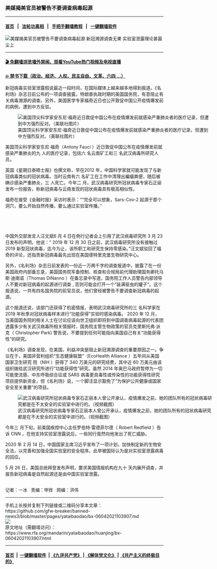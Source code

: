 ### 美媒揭美官员被警告不要调查病毒起源
------------------------

#### [首页](https://github.com/gfw-breaker/banned-news3/blob/master/README.md) &nbsp;&nbsp;|&nbsp;&nbsp; [法轮功真相](https://github.com/begood0513/basic/blob/master/README.md)  &nbsp;&nbsp;|&nbsp;&nbsp; [手把手翻墙教程](https://github.com/gfw-breaker/guides/wiki)  &nbsp;&nbsp;|&nbsp;&nbsp; [一键翻墙软件](https://github.com/gfw-breaker/nogfw/blob/master/README.md)  



<div id="headerimg">
 <img alt="美媒揭美官员被警告不要调查病毒起源" src="https://www.rfa.org/mandarin/yataibaodao/huanjing/bx-06042021103907.html/@@images/edb3d003-a1d6-42c7-aa41-deb565ad97f5.jpeg" title="美媒揭美官员被警告不要调查病毒起源"/>
 <span class="lead_image_caption">
  新冠溯源调查无果 实验室泄露理论甚嚣尘上
 </span>
 <!-- zoomattribute -->
</div>

<hr/>


#### [ 🎬  免翻墙浏览墙外禁闻、观看YouTube热门视频及电视直播](https://github.com/gfw-breaker/HelloWorld)

#### [ 💥  禁书下载（政治、经济、人权、民主自由、文革、六四 ...）](https://github.com/gfw-breaker/books/blob/master/README.md)

<div id="storytext">
 <p>
 </p>
 <p>
  新冠病毒实验室泄露假说最近一段时间，在国际媒体上越来越多地得到报道。《名利场》杂志日前公布的一项调查披露，特朗普执政时期的美国国务院，有意阻止有关病毒溯源的调查。另外，美国医学专家福奇近日也公开敦促中国公开疫情爆发前的病例，遭到中方反驳。
 </p>
 <p>
  <figure class="image-richtext image-inline captioned" style="width:620px;">
   <img alt="美国顶尖科学家安东尼·福奇近日敦促中国公布在疫情爆发前就感染严重肺炎者的医疗记录，但遭到中方强烈反对。（美联社图片）" src="https://www.rfa.org/mandarin/yataibaodao/huanjing/bx-06042021103907.html/bx0604.jpg/@@images/1810c7ff-75ce-436a-b84b-758b35fe5f32.jpeg" title="bx0604.jpg"/>
   <figcaption class="image-caption">
    美国顶尖科学家安东尼·福奇近日敦促中国公布在疫情爆发前就感染严重肺炎者的医疗记录，但遭到中方强烈反对。（美联社图片）
   </figcaption>
   <small>
   </small>
  </figure>
 </p>
 <p>
  美国顶尖科学家安东尼·福奇（Antony Fauci
  <span>
   ）近日敦促中国公布在疫情爆发前就感染严重肺炎的九
  </span>
  <span>
   人的医疗记录，包括六
  </span>
  <span>
   名云南矿工和三
  </span>
  <span>
   名武汉病毒所研究人员。
  </span>
 </p>
 <p>
  英国《星期日泰晤士报》也撰文称，早在2012
  <span>
   年，中国科学家就可能发现了与新冠病毒类似的冠状病毒。当时云南有六
  </span>
  <span>
   名矿工在工作中清理出蝙蝠粪便，随后被确诊感染严重肺炎，三
  </span>
  <span>
   人死亡。今年二
  </span>
  <span>
   月，武汉病毒研究所冠状病毒专家石正丽发布一份报告，称新冠病毒与云南发现的冠状病毒具有极高相似性。
  </span>
 </p>
 <p>
  福奇在接受《金融时报》采访时表示：““完全可以想象，Sars-Cov-2
  <span>
   起源于那个洞穴，要么开始自然传播，要么通过实验室传播。”
  </span>
 </p>
 <p>
  <br/>
 </p>
 <p>
  <br/>
 </p>
 <p>
  中国外交部发言人汪文斌6
  <span>
   月
  </span>
  4
  <span>
   日在例行记者会上引用了武汉病毒研究所
  </span>
  3
  <span>
   月
  </span>
  23
  <span>
   日发布的声明，他说：“
  </span>
  2019
  <span>
   年
  </span>
  12
  <span>
   月
  </span>
  30
  <span>
   日之前，武汉病毒研究所没有接触过
  </span>
  2019
  <span>
   新型冠状病毒，迄今为止，该所职工和研究生保持零感染。”汪文斌驳回了福奇的评论，还指责新冠病毒最先出现在美国德特里克堡生物研究中心。
  </span>
 </p>
 <p>
  另外，《名利场》杂志日前发表的一份近一万两千字的调查报道中，披露了在一份美国政府内部备忘录，美国国务院军备控制、核查和合规局前代理助理国务卿托马斯·迪南诺（Thomas DiNanno
  <span>
   ）在备忘录中写道，国务院工作人员警告内部领导人不要对新冠病毒的起源进行调查
  </span>
  , 否则可能会打开一个“装满驱虫的罐子”。这个报道说，一共有四名国务院的前官员说，他们曾经被警告不要调查新冠病毒的起源。
 </p>
 <p>
  这个报道还说，该部门还获得了机密情报，表明武汉病毒研究所的三
  <span>
   名科学家在
  </span>
  2019
  <span>
   年秋季对冠状病毒样本进行“功能获得”实验时感染病毒。
  </span>
  2020
  <span>
   年
  </span>
  12
  <span>
   月，当美国国务院的相关人士在讨论应该向世卫组织即将到中国调查病毒起源的代表团透露多少有关武汉病毒所相关情报时，国务院主管生物政策的官员克里斯托弗·派克（
  </span>
  Christopher Park)
  <span>
   警告说，不要提到任何可能指向美国自己有关“功能获得性”的研究。
  </span>
 </p>
 <p>
  《名利场》调查发现，在美国，利益冲突是阻止新冠溯源调查的重要原因之一。争议在于，美国非营利组织“生态健康联盟”（EcoHealth Alliance
  <span>
   ）五年间从美国国家卫生研究
  </span>
  院（NIH
  <span>
   ）获得了
  </span>
  340
  <span>
   万美元的研究经费，其中近
  </span>
  60
  <span>
   万美元由该组织拨给武汉研究所进行“功能获得性”研究。虽然
  </span>
  2014
  <span>
   年奥巴马政府暂停为一切可能使流感、中东呼吸综合征或
  </span>
  SARS
  <span>
   病毒更具毒性或传染性的功能获得性研究项目提供新资金，但《名利场》说，一个脚注显示豁免了“为保护公共健康或国家安全至关重要”的项目。
  </span>
 </p>
 <p>
  <span>
   <figure class="image-richtext image-inline captioned" style="width:622px;">
    <img alt="武汉病毒研究所冠状病毒专家石正丽本人曾公开承认，疫情爆发之前，她的团队所有的冠状病毒研究都是在不太安全的实验室中进行的。（视频截图）" src="https://www.rfa.org/mandarin/yataibaodao/huanjing/bx-06042021103907.html/bx0604e.jpg/@@images/8f9eb2bb-497c-42e2-91b2-a865e9e99bfa.jpeg" title="bx0604e.jpg"/>
    <figcaption class="image-caption">
     武汉病毒研究所冠状病毒专家石正丽本人曾公开承认，疫情爆发之前，她的团队所有的冠状病毒研究都是在不太安全的实验室中进行的。（视频截图）
    </figcaption>
    <small>
    </small>
   </figure>
  </span>
 </p>
 <p>
  今年三
  <span>
   月下旬，前美国疾控中心主任罗伯特·雷德菲尔德（
  </span>
  Robert Redfield
  <span>
   ）告诉
  </span>
  CNN
  <span>
   ，在他支持实验室泄露说后，一些同行竟然向他发出了死亡威胁。
  </span>
 </p>
 <p>
  2020
  <span>
   年
  </span>
  2
  <span>
   月
  </span>
  14
  <span>
   日，中国国家主席习近平宣布了一项计划，加快制定新的生物安全法，以完善和加强全国实验室的安全程序。此举被国际认为是对实验室泄露病毒的回应。
  </span>
 </p>
 <p>
  5
  <span>
   月
  </span>
  26
  <span>
   日，美国总统拜登发布声明，要求美国情报机构在九十
  </span>
  <span>
   天内展开调查，并报告新冠病毒是自然起源还是由中国实验室泄露。
  </span>
 </p>
 <p>
  <br/>
  记者：一冰   责编：申铧   网编：洪伟
 </p>
</div>

<hr/>
手机上长按并复制下列链接或二维码分享本文章：<br/>
https://github.com/gfw-breaker/banned-news3/blob/master/pages/yataibaodao/bx-06042021103907.md <br/>
<a href='https://github.com/gfw-breaker/banned-news3/blob/master/pages/yataibaodao/bx-06042021103907.md'><img src='https://github.com/gfw-breaker/banned-news3/blob/master/pages/yataibaodao/bx-06042021103907.md.png'/></a> <br/>
原文地址（需翻墙访问）：https://www.rfa.org/mandarin/yataibaodao/huanjing/bx-06042021103907.html


------------------------
#### [首页](https://github.com/gfw-breaker/banned-news3/blob/master/README.md) &nbsp;|&nbsp; [一键翻墙软件](https://github.com/gfw-breaker/nogfw/blob/master/README.md) &nbsp;| [《九评共产党》](https://github.com/gfw-breaker/9ping.md/blob/master/README.md#九评之一评共产党是什么) | [《解体党文化》](https://github.com/gfw-breaker/jtdwh.md/blob/master/README.md) | [《共产主义的终极目的》](https://github.com/gfw-breaker/gczydzjmd.md/blob/master/README.md)


<img src='http://gfw-breaker.win/banned-news3/pages/yataibaodao/bx-06042021103907.md' width='0px' height='0px'/>